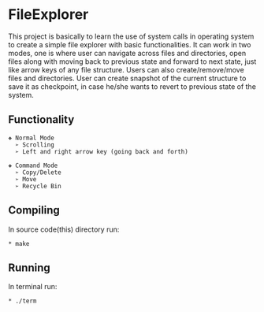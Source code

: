# FileExplorer

This project is basically to learn the use of system calls in operating system to create a simple file explorer with basic functionalities. It can work in two modes, one is where user can navigate across files and directories, open files along with moving back to previous state and forward to next state, just like arrow keys of any file structure. Users can also create/remove/move files and directories. User can create snapshot of the current structure to save it as checkpoint, in case he/she wants to revert to previous state of the system. 

## Functionality

    ❖ Normal Mode
      ➢ Scrolling
      ➢ Left and right arrow key (going back and forth)
      
    ❖ Command Mode
      ➢ Copy/Delete
      ➢ Move
      ➢ Recycle Bin

## Compiling
In source code(this) directory run:
```
* make
```

## Running
In terminal run:
```
* ./term
```
